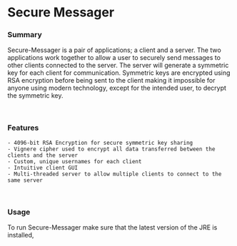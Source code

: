 # Secure Messager

### Summary
Secure-Messager is a pair of applications; a client and a server. The two applications work together to allow a user to securely send messages to other clients connected to the server. The server will generate a symmetric key for each client for communication. Symmetric keys are encrypted using RSA encryption before being sent to the client making it impossible for anyone using modern technology, except for the intended user, to decrypt the symmetric key.

</br>

### Features

	- 4096-bit RSA Encryption for secure symmetric key sharing
	- Vignere cipher used to encrypt all data transferred between the clients and the server
	- Custom, unique usernames for each client
	- Intuitive client GUI
	- Multi-threaded server to allow multiple clients to connect to the same server
	
</br>

### Usage
To run Secure-Messager make sure that the latest version of the JRE is installed,

